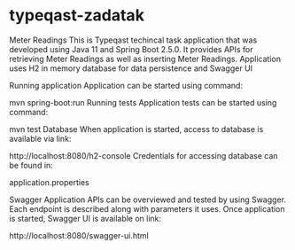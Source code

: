 # typeqast-zadatak

Meter Readings
This is Typeqast techincal task application that was developed using Java 11 and Spring Boot 2.5.0. It provides APIs for retrieving Meter Readings as well as inserting Meter Readings. Application uses H2 in memory database for data persistence and Swagger UI

Running application
Application can be started using command:

mvn spring-boot:run
Running tests
Application tests can be started using command:

mvn test
Database
When application is started, access to database is available via link:

http://localhost:8080/h2-console
Credentials for accessing database can be found in:

application.properties

Swagger
Application APIs can be overviewed and tested by using Swagger. Each endpoint is described along with parameters it uses. Once application is started, Swagger UI is available on link:

 http://localhost:8080/swagger-ui.html

